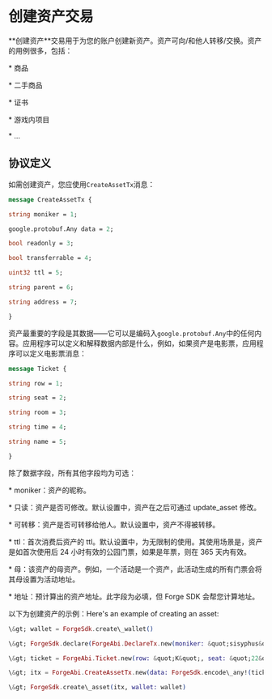 # 创建资产交易

\*\*创建资产\*\*交易用于为您的账户创建新资产。资产可向/和他人转移/交换。资产的用例很多，包括：

\* 商品

\* 二手商品

\* 证书

\* 游戏内项目

\* ...

## 协议定义

如需创建资产，您应使用`CreateAssetTx`消息：

```proto
message CreateAssetTx {

string moniker = 1;

google.protobuf.Any data = 2;

bool readonly = 3;

bool transferrable = 4;

uint32 ttl = 5;

string parent = 6;

string address = 7;

}
```

资产最重要的字段是其数据——它可以是编码入`google.protobuf.Any`中的任何内容。应用程序可以定义和解释数据内部是什么，例如，如果资产是电影票，应用程序可以定义电影票消息：

```proto
message Ticket {

string row = 1;

string seat = 2;

string room = 3;

string time = 4;

string name = 5;

}
```

除了数据字段，所有其他字段均为可选：

\* moniker：资产的昵称。

\* 只读：资产是否可修改。默认设置中，资产在之后可通过 update_asset 修改。

\* 可转移：资产是否可转移给他人。默认设置中，资产不得被转移。

\* ttl：首次消费后资产的 ttl。默认设置中，为无限制的使用。其使用场景是，资产是如首次使用后 24 小时有效的公园门票，如果是年票，则在 365 天内有效。

\* 母：该资产的母资产。例如，一个活动是一个资产，此活动生成的所有门票会将其母设置为活动地址。

\* 地址：预计算出的资产地址。此字段为必填，但 Forge SDK 会帮您计算地址。

以下为创建资产的示例：Here&#39;s an example of creating an asset:

```elixir
\&gt; wallet = ForgeSdk.create\_wallet()

\&gt; ForgeSdk.declare(ForgeAbi.DeclareTx.new(moniker: &quot;sisyphus&quot;), wallet: wallet)

\&gt; ticket = ForgeAbi.Ticket.new(row: &quot;K&quot;, seat: &quot;22&quot;, room: &quot;3A&quot;, time: &quot;03/04/2019 11:00am PST&quot;, name: &quot;Avengers: Endgame&quot;)

\&gt; itx = ForgeAbi.CreateAssetTx.new(data: ForgeSdk.encode\_any!(ticket), readonly: true, transferrable: true, ttl: 7200)

\&gt; ForgeSdk.create\_asset(itx, wallet: wallet)
```
